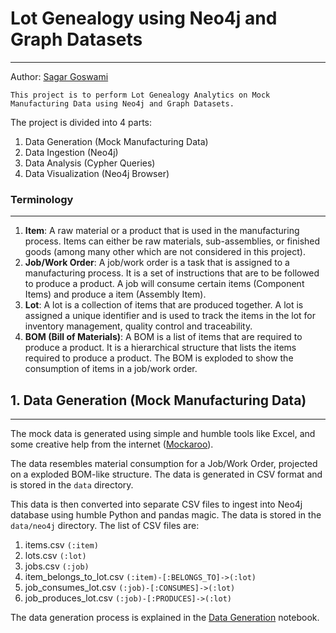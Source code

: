 # Lot Genealogy using Neo4j and Graph Datasets
---
Author: [Sagar Goswami](https://github.com/GoswamiSagarD)

```
This project is to perform Lot Genealogy Analytics on Mock Manufacturing Data using Neo4j and Graph Datasets.
```

The project is divided into 4 parts:
1. Data Generation (Mock Manufacturing Data)
2. Data Ingestion (Neo4j)
3. Data Analysis (Cypher Queries)
4. Data Visualization (Neo4j Browser)


### Terminology
---
1. **Item**: A raw material or a product that is used in the manufacturing process. Items can either be raw materials, sub-assemblies, or finished goods (among many other which are not considered in this project).
2. **Job/Work Order**: A job/work order is a task that is assigned to a manufacturing process. It is a set of instructions that are to be followed to produce a product. A job will consume certain items (Component Items) and produce a item (Assembly Item).
3. **Lot**: A lot is a collection of items that are produced together. A lot is assigned a unique identifier and is used to track the items in the lot for inventory management, quality control and traceability.
4. **BOM (Bill of Materials)**: A BOM is a list of items that are required to produce a product. It is a hierarchical structure that lists the items required to produce a product. The BOM is exploded to show the consumption of items in a job/work order.



## 1. Data Generation (Mock Manufacturing Data)
---
The mock data is generated using simple and humble tools like Excel, and some creative help from the internet ([Mockaroo](https://mockaroo.com/)).

The data resembles material consumption for a Job/Work Order, projected on a exploded BOM-like structure. The data is generated in CSV format and is stored in the `data` directory.

This data is then converted into separate CSV files to ingest into Neo4j database using humble Python and pandas magic. The data is stored in the `data/neo4j` directory. The list of CSV files are:
1. items.csv `(:item)`
2. lots.csv `(:lot)`
3. jobs.csv `(:job)`
4. item_belongs_to_lot.csv `(:item)-[:BELONGS_TO]->(:lot)`
5. job_consumes_lot.csv `(:job)-[:CONSUMES]->(:lot)`
6. job_produces_lot.csv `(:job)-[:PRODUCES]->(:lot)`

The data generation process is explained in the [Data Generation](src/01_data_generation.ipynb) notebook.